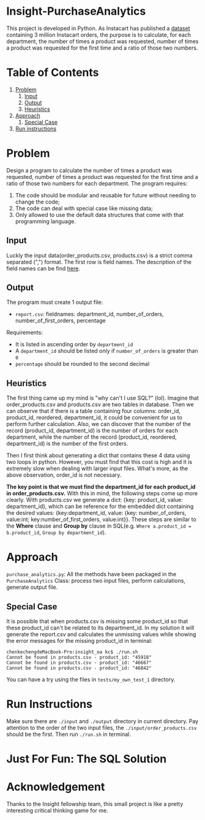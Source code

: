 # Insight-PurchaseAnalytics
This project is developed in Python. As Instacart has published a [dataset](https://www.instacart.com/datasets/grocery-shopping-2017) containing 3 million Instacart orders, the purpose is to calculate, for each department, the number of times a product was requested, number of times a product was requested for the first time and a ratio of those two numbers.

# Table of Contents
1. [Problem](README.md#problem)
    1. [Input]( README.md#input )
    2. [Output]( README.md#output )
    3. [Heuristics]( README.md#heuristics )
2. [Approach]( README.md#approach )
    1. [Special Case]( README.md#special-case )
3. [Run instructions]( README.md#run-instructions)


# Problem
Design a program to calculate the number of times a product was requested, number of times a product was requested for the first time and a ratio of those two numbers for each department. 
The program requires:
1. The code should be modular and reusable for future without needing to change the code;
2. The code can deal with special case like missing data;
3. Only allowed to use the default data structures that come with that programming language.

## Input
Luckly the input data(order_products.csv, products.csv) is a strict comma separated (",") format. The first row is field names. The description of the field names can be find [here](https://gist.github.com/jeremystan/c3b39d947d9b88b3ccff3147dbcf6c6b). 

## Output
The program must create 1 output file:
* `report.csv`: fieldnames: department_id, number_of_orders, number_of_first_orders, percentage

Requirements:
- It is listed in ascending order by `department_id`
- A `department_id` should be listed only if `number_of_orders` is greater than `0`
- `percentage` should be rounded to the second decimal

## Heuristics
The first thing came up my mind is "why can't I use SQL?" (lol). Imagine that order_products.csv and products.csv are two tables in database. Then we can observe that if there is a table containing four columns: order_id, product_id, reordered, department_id, it could be convenient for us to perform further calculation. Also, we can discover that the number of the record (product_id, department_id) is the number of orders for each department, while the number of the record (product_id, reordered, department_id) is the number of the first orders.  

Then I first think about generating a dict that contains these 4 data using two loops in python. However, you must find that this cost is high and it is extremely slow when dealing with larger input files. What's more, as the above observation, order_id is not necessary.     

**The key point is that we must find the department_id for each product_id in order_products.csv.** With this in mind, the following steps come up more clearly. With products.csv we generate a dict: {key: product_id, value: department_id}, which can be reference for the embedded dict containing the desired values: {key:department_id, value: {key: number_of_orders, value:int; key:number_of_first_orders, value:int}}. These steps are similar to the **Where** clause and **Group by** clause in SQL(e.g. `Where a.product_id = b.product_id`, `Group by department_id`).

# Approach
`purchase_analytics.py`: All the methods have been packaged in the `PurchaseAnalytics` Class: process two input files, perform calculations, generate output file. 

## Special Case
It is possible that when products.csv is missing some product_id so that these product_id can't be related to its department_id. In my solution it will generate the report.csv and calculates the unmissing values while showing the error messages for the missing product_id in terminal:
```
chenkechengdeMacBook-Pro:insight_oa kc$ ./run.sh
Cannot be found in products.csv - product_id: "45918"
Cannot be found in products.csv - product_id: "46667"
Cannot be found in products.csv - product_id: "46842"
```
You can have a try using the files in `tests/my_own_test_1` directory.

# Run Instructions
Make sure there are `./input` and `./output` directory in current directory. Pay attention to the order of the two input files, the `./input/order_products.csv` should be the first. Then run `./run.sh` in terminal.

# Just For Fun: The SQL Solution

# Acknowledgement
Thanks to the Insight fellowship team, this small project is like a pretty interesting critical thinking game for me.

